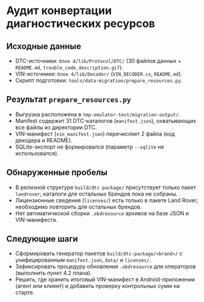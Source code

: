 # Аудит конвертации диагностических ресурсов

## Исходные данные
- DTC-источники: `блок 4/lib/Protocol/DTC/` (30 файлов данных + `README.md`, `trouble_code_description.gif`).
- VIN-источники: `блок 4/lib/Decoder/` (`VIN_DECODER.cs`, `README.md`).
- Скрипт подготовки: `tools/data-migration/prepare_resources.py`.

## Результат `prepare_resources.py`
- Выгрузка расположена в `tmp-emulator-test/migration-output/`.
- Manifest содержит 31 DTC-каталогов (`manifest.json`), охватывающих все файлы из директории DTC.
- VIN-манифест (`vin_manifest.json`) перечисляет 2 файла (код декодера и README).
- SQLite-экспорт не формировался (параметр `--sqlite` не использовался).

## Обнаруженные пробелы
- В релизной структуре `build/dtc-package/` присутствует только пакет `landrover`; каталоги для остальных брендов пока не собраны.
- Лицензионные сведения (`licenses/`) есть только в пакете Land Rover; необходимо повторить для остальных брендов.
- Нет автоматической сборки `.obdresource` архивов на базе JSON и VIN-манифеста.

## Следующие шаги
- Сформировать генератор пакетов `build/dtc-package/<brand>/` с унифицированным `manifest.json`, `data/` и `licenses/`.
- Зафиксировать процедуру обновления `.obdresource` для операторов (выполнить пункт 4.2 плана).
- Решить, где хранить итоговый VIN-манифест в Android-приложении (агент или клиент) и добавить проверку контрольных сумм на старте.
